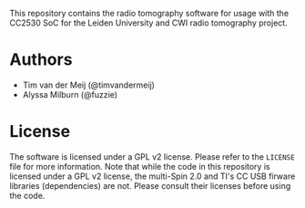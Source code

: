 This repository contains the radio tomography software for usage with the CC2530 SoC for the Leiden University and CWI radio tomography project.

Authors
=======

* Tim van der Meij (@timvandermeij)
* Alyssa Milburn (@fuzzie)

License
=======

The software is licensed under a GPL v2 license. Please refer to the `LICENSE` file for more information. Note that while the code in this repository is licensed under a GPL v2 license, the multi-Spin 2.0 and TI's CC USB firware libraries (dependencies) are not. Please consult their licenses before using the code.
